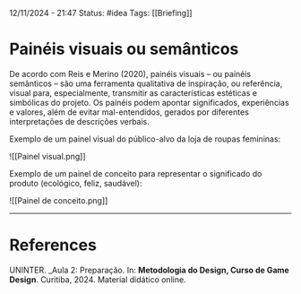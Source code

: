 12/11/2024 - 21:47
Status: #idea
Tags: [[Briefing]]

# Painéis visuais ou semânticos

De acordo com Reis e Merino (2020), painéis visuais – ou painéis semânticos – são uma ferramenta qualitativa de inspiração, ou referência, visual para, especialmente, transmitir as características estéticas e simbólicas do projeto. Os painéis podem apontar significados, experiências e valores, além de evitar mal-entendidos, gerados por diferentes interpretações de descrições verbais.

Exemplo de um painel visual do público-alvo da loja de roupas femininas:

![[Painel visual.png]]

Exemplo de um painel de conceito para representar o significado do produto (ecológico, feliz, saudável):

![[Painel de conceito.png]]

---

# References

UNINTER.  _Aula 2: Preparação. In: **Metodologia do Design, Curso de Game Design**. Curitiba, 2024. Material didático online.